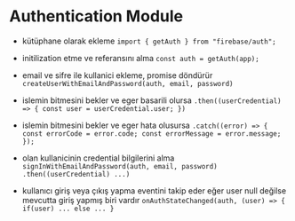# Authentication Module

- kütüphane olarak ekleme         `import { getAuth } from "firebase/auth";` 

- initilization etme ve referansını alma    `const auth = getAuth(app);`

- email ve sifre ile kullanici ekleme, promise döndürür `createUserWithEmailAndPassword(auth, email, password)`

- islemin bitmesini bekler ve eger basarili olursa `.then((userCredential) => { const user = userCredential.user; })`

- islemin bitmesini bekler ve eger hata olusursa `.catch((error) => { const errorCode = error.code; const errorMessage = error.message; });`

- olan kullanicinin credential bilgilerini alma `signInWithEmailAndPassword(auth, email, password) .then((userCredential) ...)`

- kullanıcı giriş veya çıkış yapma eventini takip eder eğer user null değilse mevcutta giriş yapmış biri vardır `onAuthStateChanged(auth, (user) => { if(user) ... else ... }`




